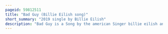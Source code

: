 ```yaml
---
pageid: 59812511
title: "Bad Guy (Billie Eilish song)"
short_summary: "2019 single by Billie Eilish"
description: "Bad Guy is a Song by the american Singer billie eilish and the fifth single from her first Studio Album when we all Fall where Do we go? . It was released by Darkroom and Interscope Records on 29 March 2019. The Song was described by the Media as electropop dance-pop and trap-pop with minimalist Instrumentation. Eilish Taunts Someone in the Lyrics for being a bad Guy while suggesting that she is more resilient than him. Eilish wrote bad Guy with her Brother and Producer Finneas o'connell. Another Version of the Song a Collaboration with the canadian Singer Justin Bieber was released on July 11 2019."
---
```

